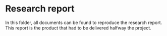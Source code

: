 # Research report

In this folder, all documents can be found to reproduce the research report. 
This report is the product that had to be delivered halfway the project.

